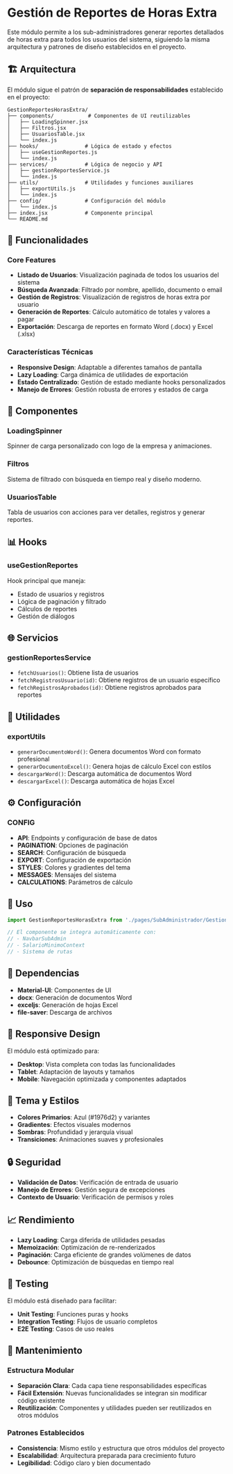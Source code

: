 # Gestión de Reportes de Horas Extra

Este módulo permite a los sub-administradores generar reportes detallados de horas extra para todos los usuarios del sistema, siguiendo la misma arquitectura y patrones de diseño establecidos en el proyecto.

## 🏗️ Arquitectura

El módulo sigue el patrón de **separación de responsabilidades** establecido en el proyecto:

```
GestionReportesHorasExtra/
├── components/           # Componentes de UI reutilizables
│   ├── LoadingSpinner.jsx
│   ├── Filtros.jsx
│   ├── UsuariosTable.jsx
│   └── index.js
├── hooks/               # Lógica de estado y efectos
│   ├── useGestionReportes.js
│   └── index.js
├── services/            # Lógica de negocio y API
│   ├── gestionReportesService.js
│   └── index.js
├── utils/               # Utilidades y funciones auxiliares
│   ├── exportUtils.js
│   └── index.js
├── config/              # Configuración del módulo
│   └── index.js
├── index.jsx            # Componente principal
└── README.md
```

## 🎯 Funcionalidades

### Core Features
- **Listado de Usuarios**: Visualización paginada de todos los usuarios del sistema
- **Búsqueda Avanzada**: Filtrado por nombre, apellido, documento o email
- **Gestión de Registros**: Visualización de registros de horas extra por usuario
- **Generación de Reportes**: Cálculo automático de totales y valores a pagar
- **Exportación**: Descarga de reportes en formato Word (.docx) y Excel (.xlsx)

### Características Técnicas
- **Responsive Design**: Adaptable a diferentes tamaños de pantalla
- **Lazy Loading**: Carga dinámica de utilidades de exportación
- **Estado Centralizado**: Gestión de estado mediante hooks personalizados
- **Manejo de Errores**: Gestión robusta de errores y estados de carga

## 🔧 Componentes

### LoadingSpinner
Spinner de carga personalizado con logo de la empresa y animaciones.

### Filtros
Sistema de filtrado con búsqueda en tiempo real y diseño moderno.

### UsuariosTable
Tabla de usuarios con acciones para ver detalles, registros y generar reportes.

## 📊 Hooks

### useGestionReportes
Hook principal que maneja:
- Estado de usuarios y registros
- Lógica de paginación y filtrado
- Cálculos de reportes
- Gestión de diálogos

## 🌐 Servicios

### gestionReportesService
- `fetchUsuarios()`: Obtiene lista de usuarios
- `fetchRegistrosUsuario(id)`: Obtiene registros de un usuario específico
- `fetchRegistrosAprobados(id)`: Obtiene registros aprobados para reportes

## 📁 Utilidades

### exportUtils
- `generarDocumentoWord()`: Genera documentos Word con formato profesional
- `generarDocumentoExcel()`: Genera hojas de cálculo Excel con estilos
- `descargarWord()`: Descarga automática de documentos Word
- `descargarExcel()`: Descarga automática de hojas Excel

## ⚙️ Configuración

### CONFIG
- **API**: Endpoints y configuración de base de datos
- **PAGINATION**: Opciones de paginación
- **SEARCH**: Configuración de búsqueda
- **EXPORT**: Configuración de exportación
- **STYLES**: Colores y gradientes del tema
- **MESSAGES**: Mensajes del sistema
- **CALCULATIONS**: Parámetros de cálculo

## 🚀 Uso

```jsx
import GestionReportesHorasExtra from './pages/SubAdministrador/GestionReportesHorasExtra';

// El componente se integra automáticamente con:
// - NavbarSubAdmin
// - SalarioMinimoContext
// - Sistema de rutas
```

## 🔗 Dependencias

- **Material-UI**: Componentes de UI
- **docx**: Generación de documentos Word
- **exceljs**: Generación de hojas Excel
- **file-saver**: Descarga de archivos

## 📱 Responsive Design

El módulo está optimizado para:
- **Desktop**: Vista completa con todas las funcionalidades
- **Tablet**: Adaptación de layouts y tamaños
- **Mobile**: Navegación optimizada y componentes adaptados

## 🎨 Tema y Estilos

- **Colores Primarios**: Azul (#1976d2) y variantes
- **Gradientes**: Efectos visuales modernos
- **Sombras**: Profundidad y jerarquía visual
- **Transiciones**: Animaciones suaves y profesionales

## 🔒 Seguridad

- **Validación de Datos**: Verificación de entrada de usuario
- **Manejo de Errores**: Gestión segura de excepciones
- **Contexto de Usuario**: Verificación de permisos y roles

## 📈 Rendimiento

- **Lazy Loading**: Carga diferida de utilidades pesadas
- **Memoización**: Optimización de re-renderizados
- **Paginación**: Carga eficiente de grandes volúmenes de datos
- **Debounce**: Optimización de búsquedas en tiempo real

## 🧪 Testing

El módulo está diseñado para facilitar:
- **Unit Testing**: Funciones puras y hooks
- **Integration Testing**: Flujos de usuario completos
- **E2E Testing**: Casos de uso reales

## 🔄 Mantenimiento

### Estructura Modular
- **Separación Clara**: Cada capa tiene responsabilidades específicas
- **Fácil Extensión**: Nuevas funcionalidades se integran sin modificar código existente
- **Reutilización**: Componentes y utilidades pueden ser reutilizados en otros módulos

### Patrones Establecidos
- **Consistencia**: Mismo estilo y estructura que otros módulos del proyecto
- **Escalabilidad**: Arquitectura preparada para crecimiento futuro
- **Legibilidad**: Código claro y bien documentado
